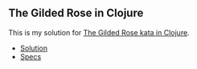 ## The Gilded Rose in Clojure

This is my solution for [The Gilded Rose kata in Clojure](https://github.com/mjansen401/gilded-rose-clojure).  

+ [Solution](https://github.com/beccanelson/gilded-rose-clojure/blob/master/src/gilded_rose/core.clj)
+ [Specs](https://github.com/beccanelson/gilded-rose-clojure/blob/master/spec/gilded_rose/core_spec.clj)
